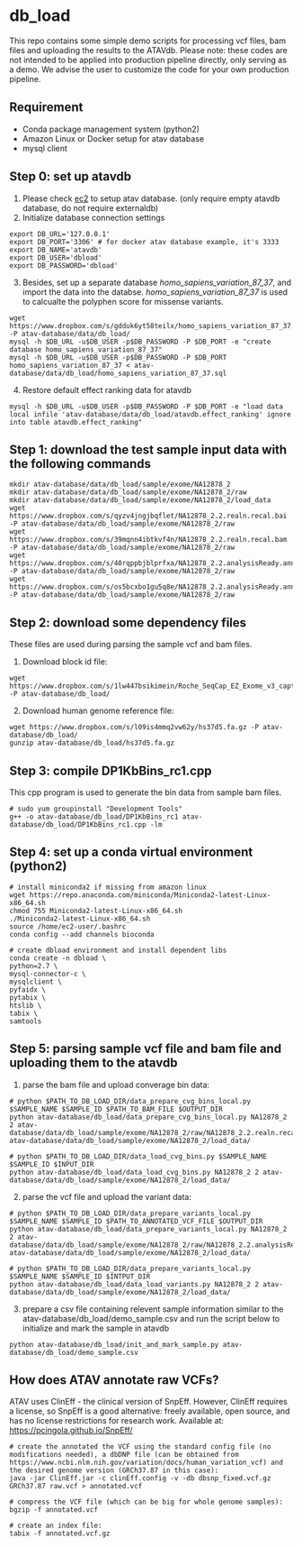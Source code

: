 # db_load

This repo contains some simple demo scripts for processing vcf files, bam files and uploading the results to the ATAVdb. Please note: these codes are not intended to be applied into production pipeline directly, only serving as a demo. We advise the user to customize the code for your own production pipeline.  

## Requirement
* Conda package management system (python2)
* Amazon Linux or Docker setup for atav database  
* mysql client

## Step 0: set up atavdb
1. Please check [ec2](../ec2) to setup atav database. (only require empty atavdb database, do not require externaldb)
2. Initialize database connection settings
```
export DB_URL='127.0.0.1'
export DB_PORT='3306' # for docker atav database example, it's 3333
export DB_NAME='atavdb'
export DB_USER='dbload'
export DB_PASSWORD='dbload'
```
3. Besides, set up a separate database _homo_sapiens_variation_87_37_, and import the data into the databse. _homo_sapiens_variation_87_37_ is used to calcualte the polyphen score for missense variants. 
```
wget https://www.dropbox.com/s/gdduk6yt58teilx/homo_sapiens_variation_87_37.sql -P atav-database/data/db_load/
mysql -h $DB_URL -u$DB_USER -p$DB_PASSWORD -P $DB_PORT -e "create database homo_sapiens_variation_87_37"
mysql -h $DB_URL -u$DB_USER -p$DB_PASSWORD -P $DB_PORT homo_sapiens_variation_87_37 < atav-database/data/db_load/homo_sapiens_variation_87_37.sql
```
4. Restore default effect ranking data for atavdb
```
mysql -h $DB_URL -u$DB_USER -p$DB_PASSWORD -P $DB_PORT -e "load data local infile 'atav-database/data/db_load/atavdb.effect_ranking' ignore into table atavdb.effect_ranking"
```

## Step 1: download the test sample input data with the following commands
```
mkdir atav-database/data/db_load/sample/exome/NA12878_2
mkdir atav-database/data/db_load/sample/exome/NA12878_2/raw
mkdir atav-database/data/db_load/sample/exome/NA12878_2/load_data
wget https://www.dropbox.com/s/qyzv4jngjbqflet/NA12878_2.2.realn.recal.bai -P atav-database/data/db_load/sample/exome/NA12878_2/raw
wget https://www.dropbox.com/s/39mqnn4ibtkvf4n/NA12878_2.2.realn.recal.bam -P atav-database/data/db_load/sample/exome/NA12878_2/raw
wget https://www.dropbox.com/s/40rqppbjblprfxa/NA12878_2.2.analysisReady.annotated.vcf.gz.tbi -P atav-database/data/db_load/sample/exome/NA12878_2/raw
wget https://www.dropbox.com/s/os5bcxbo1gu5q8e/NA12878_2.2.analysisReady.annotated.vcf.gz -P atav-database/data/db_load/sample/exome/NA12878_2/raw
```

## Step 2: download some dependency files 
These files are used during parsing the sample vcf and bam files. 
1. Download block id file:
```
wget https://www.dropbox.com/s/1lw447bsikimein/Roche_SeqCap_EZ_Exome_v3_capture_1kbBlocksIds.txt -P atav-database/db_load/
```
2. Download human genome reference file:
```
wget https://www.dropbox.com/s/l09is4mmq2vw62y/hs37d5.fa.gz -P atav-database/db_load/
gunzip atav-database/db_load/hs37d5.fa.gz
```

## Step 3: compile DP1KbBins_rc1.cpp
This cpp program is used to generate the bin data from sample bam files. 
```
# sudo yum groupinstall "Development Tools"
g++ -o atav-database/db_load/DP1KbBins_rc1 atav-database/db_load/DP1KbBins_rc1.cpp -lm
```

## Step 4: set up a conda virtual environment (python2)
```
# install miniconda2 if missing from amazon linux 
wget https://repo.anaconda.com/miniconda/Miniconda2-latest-Linux-x86_64.sh
chmod 755 Miniconda2-latest-Linux-x86_64.sh
./Miniconda2-latest-Linux-x86_64.sh
source /home/ec2-user/.bashrc
conda config --add channels bioconda

# create dbload environment and install dependent libs
conda create -n dbload \
python=2.7 \
mysql-connector-c \
mysqlclient \
pyfaidx \
pytabix \
htslib \
tabix \
samtools 
```

## Step 5: parsing sample vcf file and bam file and uploading them to the atavdb 
1. parse the bam file and upload converage bin data: 
```
# python $PATH_TO_DB_LOAD_DIR/data_prepare_cvg_bins_local.py $SAMPLE_NAME $SAMPLE_ID $PATH_TO_BAM_FILE $OUTPUT_DIR
python atav-database/db_load/data_prepare_cvg_bins_local.py NA12878_2 2 atav-database/data/db_load/sample/exome/NA12878_2/raw/NA12878_2.2.realn.recal.bam atav-database/data/db_load/sample/exome/NA12878_2/load_data/

# python $PATH_TO_DB_LOAD_DIR/data_load_cvg_bins.py $SAMPLE_NAME $SAMPLE_ID $INPUT_DIR
python atav-database/db_load/data_load_cvg_bins.py NA12878_2 2 atav-database/data/db_load/sample/exome/NA12878_2/load_data/
```

2. parse the vcf file and upload the variant data:
```
# python $PATH_TO_DB_LOAD_DIR/data_prepare_variants_local.py $SAMPLE_NAME $SAMPLE_ID $PATH_TO_ANNOTATED_VCF_FILE $OUTPUT_DIR
python atav-database/db_load/data_prepare_variants_local.py NA12878_2 2 atav-database/data/db_load/sample/exome/NA12878_2/raw/NA12878_2.2.analysisReady.annotated.vcf.gz atav-database/data/db_load/sample/exome/NA12878_2/load_data/

# python $PATH_TO_DB_LOAD_DIR/data_prepare_variants_local.py $SAMPLE_NAME $SAMPLE_ID $INTPUT_DIR
python atav-database/db_load/data_load_variants.py NA12878_2 2 atav-database/data/db_load/sample/exome/NA12878_2/load_data/
```

3. prepare a csv file containing relevent sample information similar to the atav-database/db_load/demo_sample.csv and run the script below to initialize and mark the sample in atavdb
```
python atav-database/db_load/init_and_mark_sample.py atav-database/db_load/demo_sample.csv 
```

## How does ATAV annotate raw VCFs?

ATAV uses ClinEff - the clinical version of SnpEff. However, ClinEff requires a license, so SnpEff is a good alternative: freely available, open source, and has no license restrictions for research work. Available at: https://pcingola.github.io/SnpEff/
```
# create the annotated the VCF using the standard config file (no modifications needed), a dbDNP file (can be obtained from https://www.ncbi.nlm.nih.gov/variation/docs/human_variation_vcf) and the desired genome version (GRCh37.87 in this case):
java -jar ClinEff.jar -c clinEff.config -v -db dbsnp_fixed.vcf.gz GRCh37.87 raw.vcf > annotated.vcf

# compress the VCF file (which can be big for whole genome samples):
bgzip -f annotated.vcf

# create an index file:
tabix -f annotated.vcf.gz
```


